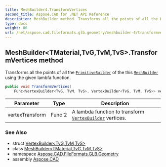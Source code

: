 ```yaml
---
title: MeshBuilder4.TransformVertices
second_title: Aspose.CAD for .NET API Reference
description: MeshBuilder method. Transforms all the points of all the PrimitiveBuilder of the this MeshBuilder using the given lambfa function
type: docs
weight: 80
url: /net/aspose.cad.fileformats.glb.geometry/meshbuilder-4/transformvertices/
---
```

## MeshBuilder&lt;TMaterial,TvG,TvM,TvS&gt;.TransformVertices method

Transforms all the points of all the [`PrimitiveBuilder`](../../primitivebuilder-4/) of the this [`MeshBuilder`](../) using the given lambfa function.

```csharp
public void TransformVertices(
    Func<VertexBuilder<TvG, TvM, TvS>, VertexBuilder<TvG, TvM, TvS>> vertexTransform)
```

| Parameter | Type | Description |
| --- | --- | --- |
| vertexTransform | Func`2 | A lambda function to transform [`VertexBuilder`](../../vertexbuilder-3/) vertices. |

### See Also

* struct [VertexBuilder&lt;TvG,TvM,TvS&gt;](../../vertexbuilder-3/)
* class [MeshBuilder&lt;TMaterial,TvG,TvM,TvS&gt;](../)
* namespace [Aspose.CAD.FileFormats.GLB.Geometry](../../../aspose.cad.fileformats.glb.geometry/)
* assembly [Aspose.CAD](../../../)


